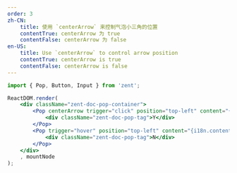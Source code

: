 ```yaml
---
order: 3
zh-CN:
	title: 使用 `centerArrow` 来控制气泡小三角的位置
	contentTrue: centerArrow 为 true
	contentFalse: centerArrow 为 false
en-US:
	title: Use `centerArrow` to control arrow position
	contentTrue: centerArrow is true
	contentFalse: centerArrow is false
---
```


```jsx
import { Pop, Button, Input } from 'zent';

ReactDOM.render(
	<div className="zent-doc-pop-container">
		<Pop centerArrow trigger="click" position="top-left" content="{i18n.contentTrue}">
			<div className="zent-doc-pop-tag">Y</div>
		</Pop>
		<Pop trigger="hover" position="top-left" content="{i18n.contentFalse}">
			<div className="zent-doc-pop-tag">N</div>
		</Pop>
	</div>
	, mountNode
);
```

<style>
.zent-doc-pop-tag {
	width: 20px;
	height: 20px;
	text-align: center;
	line-height: 20px;
	border: 1px solid #e5e5e5;
	border-radius: 5px;
	margin-right: 10px;
}
</style>
